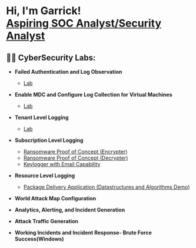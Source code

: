 <h1>Hi, I'm Garrick! <br/><a href="www.linkedin.com/in/garrick-jackson-jr-493723245">Aspiring SOC Analyst/Security Analyst</a>

<h2>👨‍💻 CyberSecurity Labs:</h2>

- <b>Failed Authentication and Log Observation</b>
  - [Lab ](https://github.com/garrick8jackson/Lab-1)
- <b>Enable MDC and Configure Log Collection for Virtual Machines</b>
  - [Lab](https://github.com/garrick8jackson/Lab-2)
- <b>Tenant Level Logging</b>
  - [Lab](https://github.com/garrick8jackson/Lab-3)

- <b>Subscription Level Logging</b>
  - [Ransomware Proof of Concept (Encrypter)](https://github.com/joshmadakor1/EncrypterPOC)
  - [Ransomware Proof of Concept (Decrypter)](https://github.com/joshmadakor1/DecrypterPOC)
  - [Keylogger with Email Capability](https://github.com/joshmadakor1/Key-Logger-With-Email)
- <b>Resource Level Logging</b>
  - [Package Delivery Application (Datastructures and Algorithms Demo)](https://github.com/joshmadakor1/Package-Delivery-Pathfinding-Algorithm)
- <b>World Attack Map Configuration</b>

- <b>Analytics, Alerting, and Incident Generation</b>

- <b>Attack Traffic Generation</b>

- <b>Working Incidents and Incident Response- Brute Force Success(Windows)</b>

<!--
**joshmadakor1/joshmadakor1** is a ✨ _special_ ✨ repository because its `README.md` (this file) appears on your GitHub profile.

Here are some ideas to get you started:

- 🔭 I’m currently working on ...
- 🌱 I’m currently learning ...
- 👯 I’m looking to collaborate on ...
- 🤔 I’m looking for help with ...
- 💬 Ask me about ...
- 📫 How to reach me: ...
- 😄 Pronouns: ...
- ⚡ Fun fact: ...
